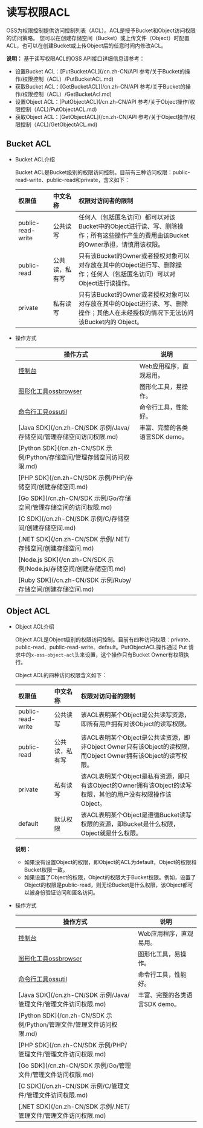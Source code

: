 # 读写权限ACL

OSS为权限控制提供访问控制列表（ACL）。ACL是授予Bucket和Object访问权限的访问策略。 您可以在创建存储空间（Bucket）或上传文件（Object）时配置ACL，也可以在创建Bucket或上传Object后的任意时间内修改ACL。

**说明：** 基于读写权限ACL的OSS API接口详细信息请参考：

-   设置Bucket ACL：[PutBucketACL](/cn.zh-CN/API 参考/关于Bucket的操作/权限控制（ACL）/PutBucketACL.md)
-   获取Bucket ACL：[GetBucketACL](/cn.zh-CN/API 参考/关于Bucket的操作/权限控制（ACL）/GetBucketAcl.md)
-   设置Object ACL：[PutObjectACL](/cn.zh-CN/API 参考/关于Object操作/权限控制（ACL)/PutObjectACL.md)
-   获取Object ACL：[GetObjectACL](/cn.zh-CN/API 参考/关于Object操作/权限控制（ACL)/GetObjectACL.md)

## Bucket ACL

-   Bucket ACL介绍

    Bucket ACL是Bucket级别的权限访问控制。目前有三种访问权限：public-read-write、public-read和private，含义如下：

    |权限值|中文名称|权限对访问者的限制|
    |:--|:---|:--------|
    |public-read-write|公共读写|任何人（包括匿名访问）都可以对该Bucket中的Object进行读、写、删除操作；所有这些操作产生的费用由该Bucket的Owner承担，请慎用该权限。|
    |public-read|公共读，私有写|只有该Bucket的Owner或者授权对象可以对存放在其中的Object进行写、删除操作；任何人（包括匿名访问）可以对Object进行读操作。|
    |private|私有读写|只有该Bucket的Owner或者授权对象可以对存放在其中的Object进行读、写、删除操作；其他人在未经授权的情况下无法访问该Bucket内的 Object。|

-   操作方式

    |操作方式|说明|
    |----|--|
    |[控制台](/cn.zh-CN/控制台用户指南/存储空间管理/权限管理/修改存储空间读写权限.md)|Web应用程序，直观易用。|
    |[图形化工具ossbrowser](/cn.zh-CN/常用工具/图形化管理工具ossbrowser/快速开始.md)|图形化工具，易操作。|
    |[命令行工具ossutil](/cn.zh-CN/常用工具/命令行工具ossutil/常用命令/set-acl.md)|命令行工具，性能好。|
    |[Java SDK](/cn.zh-CN/SDK 示例/Java/存储空间/管理存储空间访问权限.md)|丰富、完整的各类语言SDK demo。|
    |[Python SDK](/cn.zh-CN/SDK 示例/Python/存储空间/管理存储空间访问权限.md)|
    |[PHP SDK](/cn.zh-CN/SDK 示例/PHP/存储空间/创建存储空间.md)|
    |[Go SDK](/cn.zh-CN/SDK 示例/Go/存储空间/管理存储空间的访问权限.md)|
    |[C SDK](/cn.zh-CN/SDK 示例/C/存储空间/创建存储空间.md)|
    |[.NET SDK](/cn.zh-CN/SDK 示例/.NET/存储空间/创建存储空间.md)|
    |[Node.js SDK](/cn.zh-CN/SDK 示例/Node.js/存储空间/创建存储空间.md)|
    |[Ruby SDK](/cn.zh-CN/SDK 示例/Ruby/存储空间/创建存储空间.md)|


## Object ACL

-   Object ACL介绍

    Object ACL是Object级别的权限访问控制。目前有四种访问权限：private、public-read、public-read-write、default。PutObjectACL操作通过 Put 请求中的`x-oss-object-acl`头来设置，这个操作只有Bucket Owner有权限执行。

    Object ACL的四种访问权限含义如下：

    |权限值|中文名称|权限对访问者的限制|
    |:--|:---|:--------|
    |public-read-write|公共读写|该ACL表明某个Object是公共读写资源，即所有用户拥有对该Object的读写权限。|
    |public-read|公共读，私有写|该ACL表明某个Object是公共读资源，即非Object Owner只有该Object的读权限，而Object Owner拥有该Object的读写权限。|
    |private|私有读写|该ACL表明某个Object是私有资源，即只有该Object的Owner拥有该Object的读写权限，其他的用户没有权限操作该Object。|
    |default|默认权限|该ACL表明某个Object是遵循Bucket读写权限的资源，即Bucket是什么权限，Object就是什么权限。|

    **说明：**

    -   如果没有设置Object的权限，即Object的ACL为default，Object的权限和Bucket权限一致。
    -   如果设置了Object的权限，Object的权限大于Bucket权限。例如，设置了Object的权限是public-read，则无论Bucket是什么权限，该Object都可以被身份验证访问和匿名访问。
-   操作方式

    |操作方式|说明|
    |----|--|
    |[控制台](/cn.zh-CN/控制台用户指南/文件管理/设置文件读写权限ACL.md)|Web应用程序，直观易用。|
    |[图形化工具ossbrowser](/cn.zh-CN/常用工具/图形化管理工具ossbrowser/快速开始.md)|图形化工具，易操作。|
    |[命令行工具ossutil](/cn.zh-CN/常用工具/命令行工具ossutil/常用命令/set-acl.md)|命令行工具，性能好。|
    |[Java SDK](/cn.zh-CN/SDK 示例/Java/管理文件/管理文件访问权限.md)|丰富、完整的各类语言SDK demo。|
    |[Python SDK](/cn.zh-CN/SDK 示例/Python/管理文件/管理文件访问权限.md)|
    |[PHP SDK](/cn.zh-CN/SDK 示例/PHP/管理文件/管理文件访问权限.md)|
    |[Go SDK](/cn.zh-CN/SDK 示例/Go/管理文件/管理文件访问权限.md)|
    |[C SDK](/cn.zh-CN/SDK 示例/C/管理文件/管理文件访问权限.md)|
    |[.NET SDK](/cn.zh-CN/SDK 示例/.NET/管理文件/管理文件访问权限.md)|


